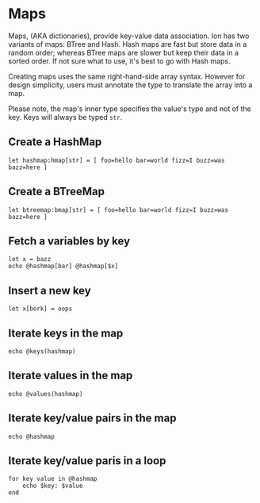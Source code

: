 # Maps

Maps, (AKA dictionaries), provide key-value data association. Ion has two variants of maps: BTree and Hash. Hash maps are fast but store data in a random order; whereas BTree maps are slower but keep their data in a sorted order. If not sure what to use, it's best to go with Hash maps.

Creating maps uses the same right-hand-side array syntax. However for design simplicity, users must annotate the type to translate the array into a map.

Please note, the map's inner type specifies the value's type and not of the key. Keys will always be typed `str`.

## Create a HashMap

```
let hashmap:hmap[str] = [ foo=hello bar=world fizz=I buzz=was bazz=here ]
```

## Create a BTreeMap

```
let btreemap:bmap[str] = [ foo=hello bar=world fizz=I buzz=was bazz=here ]
```

## Fetch a variables by key

```
let x = bazz
echo @hashmap[bar] @hashmap[$x]
```

## Insert a new key

```
let x[bork] = oops
```

## Iterate keys in the map

```
echo @keys(hashmap)
```

## Iterate values in the map

```
echo @values(hashmap)
```

## Iterate key/value pairs in the map

```
echo @hashmap
```

## Iterate key/value paris in a loop

```
for key value in @hashmap
    echo $key: $value
end
```
